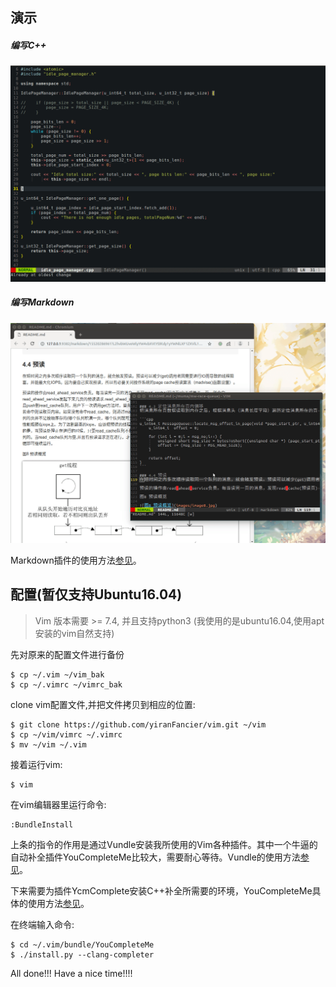 ## 演示
##### 编写C++
![图一 C++演示](images/c++演示.gif)
##### 编写Markdown
![图二 markdown演示](images/markdown演示.gif)

Markdown插件的使用方法[参见](https://github.com/iamcco/markdown-preview.nvim)。

## 配置(暂仅支持Ubuntu16.04)
> Vim 版本需要 >= 7.4, 并且支持python3 (我使用的是ubuntu16.04,使用apt 安装的vim自然支持)

先对原来的配置文件进行备份

```
$ cp ~/.vim ~/vim_bak
$ cp ~/.vimrc ~/vimrc_bak
```

clone vim配置文件,并把文件拷贝到相应的位置:

```
$ git clone https://github.com/yiranFancier/vim.git ~/vim
$ cp ~/vim/vimrc ~/.vimrc
$ mv ~/vim ~/.vim
```

接着运行vim:

```
$ vim
```

在vim编辑器里运行命令:
```
:BundleInstall
```

上条的指令的作用是通过Vundle安装我所使用的Vim各种插件。其中一个牛逼的自动补全插件YouCompleteMe比较大，需要耐心等待。Vundle的使用方法[参见](https://github.com/vim-scripts/vundle)。

下来需要为插件YcmComplete安装C++补全所需要的环境，YouCompleteMe具体的使用方法[参见](https://github.com/Valloric/YouCompleteMe#c-family-semantic-completion)。

在终端输入命令:
```
$ cd ~/.vim/bundle/YouCompleteMe
$ ./install.py --clang-completer
```
All done!!! Have a nice time!!!!


